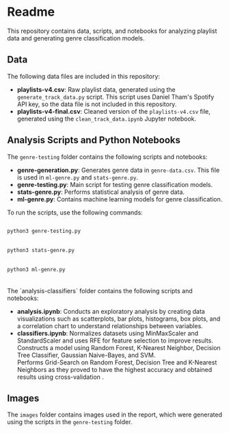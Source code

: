 # Readme

This repository contains data, scripts, and notebooks for analyzing playlist data and generating genre classification models.

## Data

The following data files are included in this repository:

- **playlists-v4.csv**: Raw playlist data, generated using the `generate_track_data.py` script. This script uses Daniel Tham's Spotify API key, so the data file is not included in this repository.
- **playlists-v4-final.csv**: Cleaned version of the `playlists-v4.csv` file, generated using the `clean_track_data.ipynb` Jupyter notebook.

## Analysis Scripts and Python Notebooks

The `genre-testing` folder contains the following scripts and notebooks:

- **genre-generation.py**: Generates genre data in `genre-data.csv`. This file is used in `ml-genre.py` and `stats-genre.py`.
- **genre-testing.py**: Main script for testing genre classification models.
- **stats-genre.py**: Performs statistical analysis of genre data.
- **ml-genre.py**: Contains machine learning models for genre classification.

To run the scripts, use the following commands:

<code>
python3 genre-testing.py
</code><br>
<code>
python3 stats-genre.py
</code><br>
<code>
python3 ml-genre.py
</code>

<br>
<br>
The `analysis-classifiers` folder contains the following scripts and notebooks:

- **analysis.ipynb**: Conducts an exploratory analysis by creating data visualizations such as scatterplots, bar plots, histograms, box plots, and a correlation chart                       to understand relationships between variables. 
- **classifiers.ipynb**: Normalizes datasets using MinMaxScaler and StandardScaler and uses RFE for feature selection to improve results.
                          Constructs a model using Random Forest, K-Nearest Neighbor, Decision Tree Classifier, Gaussian Naive-Bayes, and SVM.  
                          Performs Grid-Search on Random Forest, Decision Tree and K-Nearest Neighbors as they proved to have the highest accuracy and obtained results                           using cross-validation .


## Images

The `images` folder contains images used in the report, which were generated using the scripts in the `genre-testing` folder.
